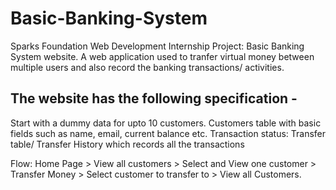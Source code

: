# Basic-Banking-System
Sparks Foundation Web Development Internship Project: Basic Banking System website. 
A web application used to tranfer virtual money between multiple users and also record the banking transactions/ activities.

## The website has the following specification -
Start with a dummy data for upto 10 customers.
Customers table with basic fields such as name, email, current balance etc.
Transaction status:
Transfer table/ Transfer History which records all the transactions

Flow: Home Page > View all customers > Select and View one customer > Transfer Money > Select customer to transfer to > View all Customers.



